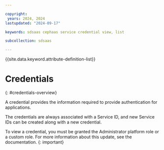 ```yaml
---

copyright:
 years: 2024, 2024
lastupdated: "2024-09-17"

keywords: sdsaas cephaas service credential view, list

subcollection: sdsaas

---
```

{{site.data.keyword.attribute-definition-list}}


# Credentials
{: #credentials-overview}


A credential provides the information required to provide authentication for applications.

The credentials are always associated with a Service ID, and new Service IDs can be created along with a new credential.

To view a credential, you must be granted the Administrator platform role or a custom role. For more information about this update, see the documentation.
{: important}
